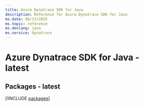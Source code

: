 ```yaml
---
title: Azure Dynatrace SDK for Java
description: Reference for Azure Dynatrace SDK for Java
ms.date: 06/13/2025
ms.topic: reference
ms.devlang: java
ms.service: dynatrace
---
```

# Azure Dynatrace SDK for Java - latest
## Packages - latest
[!INCLUDE [packages](dynatrace-index.md)]